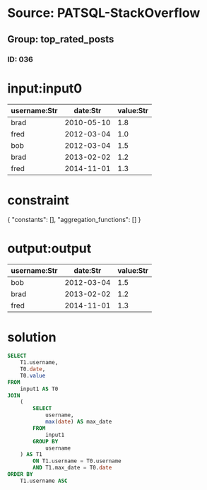 # Source: PATSQL-StackOverflow
## Group: top_rated_posts
### ID: 036

# input:input0

| username:Str | date:Str | value:Str |
|---|---|---|
| brad | 2010-05-10 | 1.8 |
| fred | 2012-03-04 | 1.0 |
| bob | 2012-03-04 | 1.5 |
| brad | 2013-02-02 | 1.2 |
| fred | 2014-11-01 | 1.3 |

# constraint

{
  "constants": [],
  "aggregation_functions": []
}

# output:output

| username:Str | date:Str | value:Str |
|---|---|---|
| bob | 2012-03-04 | 1.5 |
| brad | 2013-02-02 | 1.2 |
| fred | 2014-11-01 | 1.3 |

# solution

```sql
SELECT
    T1.username,
    T0.date,
    T0.value 
FROM
    input1 AS T0 
JOIN
    (
        SELECT
            username,
            max(date) AS max_date 
        FROM
            input1 
        GROUP BY
            username
    ) AS T1 
        ON T1.username = T0.username 
        AND T1.max_date = T0.date 
ORDER BY
    T1.username ASC
```
